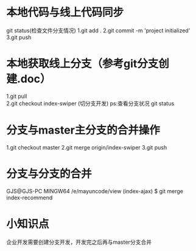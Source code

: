 # 本地代码与线上代码同步
git status(检查文件分支情况)
1.git add .
2.git commit -m 'project initialized'
3.git push

# 本地获取线上分支（参考git分支创建.doc）
1.git pull  
2.git checkout index-swiper (切分支开发) 
ps:查看分支状况  git status

# 分支与master主分支的合并操作
1.git checkout master
2.git merge origin/index-swiper
3.git push

# 分支与分支的合并
GJS@GJS-PC MINGW64 /e/mayuncode/view (index-ajax)
$ git merge index-recommend


# 小知识点  
企业开发需要创建分支开发，开发完之后再与master分支合并









